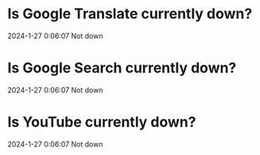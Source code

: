 # Is Google Translate currently down?

2024-1-27 0:06:07 Not down

# Is Google Search currently down?

2024-1-27 0:06:07 Not down

# Is YouTube currently down?

2024-1-27 0:06:07 Not down

